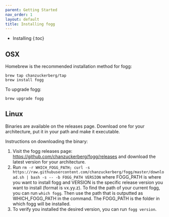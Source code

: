 ```yaml
---
parent: Getting Started
nav_order: 1
layout: default
title: Installing fogg
---
```


* Installing
{:toc}

## OSX

Homebrew is the recommended installation method for fogg:

```shell
brew tap chanzuckerberg/tap
brew install fogg
```

To upgrade fogg:

```shell
brew upgrade fogg
```

## Linux

Binaries are available on the releases page. Download one for your architecture, put it in your path and make it executable.

Instructions on downloading the binary:
1. Visit the fogg releases page: https://github.com/chanzuckerberg/fogg/releases and download the latest version for your architecture.
2. Run `rm -r WHICH_FOGG_PATH; curl -s https://raw.githubusercontent.com/chanzuckerberg/fogg/master/download.sh | bash -s -- -b FOGG_PATH VERSION` where FOGG_PATH is where you want to install fogg and VERSION is the specific release version you want to install (format is vx.yy.z). To find the path of your current fogg, you can run `which fogg`. Then use the path that is outputted as WHICH_FOGG_PATH in the command. The FOGG_PATH is the folder in which fogg will be installed.
3. To verify you installed the desired version, you can run `fogg version`.

